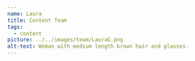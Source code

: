 ```yaml
---
name: Laura
title: Content Team
tags:
  - content
picture: ../../images/team/LauraG.png
alt-text: Woman with medium length brown hair and glasses.
---
```

